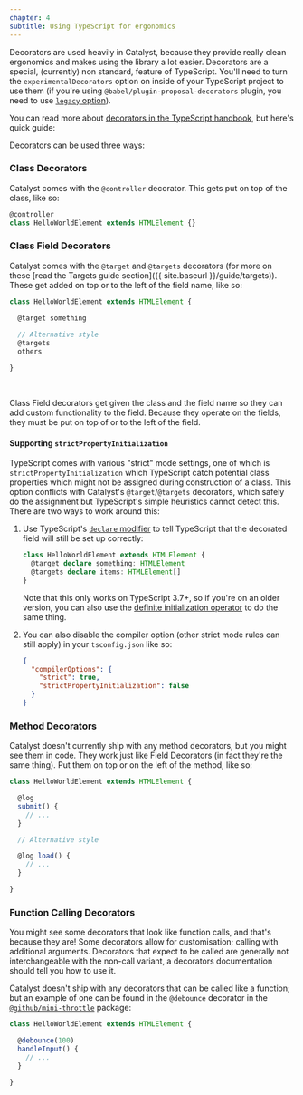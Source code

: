```yaml
---
chapter: 4
subtitle: Using TypeScript for ergonomics
---
```


Decorators are used heavily in Catalyst, because they provide really clean ergonomics and makes using the library a lot easier. Decorators are a special, (currently) non standard, feature of TypeScript. You'll need to turn the `experimentalDecorators` option on inside of your TypeScript project to use them (if you're using `@babel/plugin-proposal-decorators` plugin, you need to use [`legacy` option](https://babeljs.io/docs/en/babel-plugin-proposal-decorators#legacy)).

You can read more about [decorators in the TypeScript handbook](https://www.typescriptlang.org/docs/handbook/decorators.html), but here's quick guide:

Decorators can be used three ways:

### Class Decorators

Catalyst comes with the `@controller` decorator. This gets put on top of the class, like so:

```js
@controller
class HelloWorldElement extends HTMLElement {}
```

### Class Field Decorators

Catalyst comes with the `@target` and `@targets` decorators (for more on these [read the Targets guide section]({{ site.baseurl }}/guide/targets)). These get added on top or to the left of the field name, like so:

```js
class HelloWorldElement extends HTMLElement {

  @target something
  
  // Alternative style
  @targets
  others

}
```
<br>

Class Field decorators get given the class and the field name so they can add custom functionality to the field. Because they operate on the fields, they must be put on top of or to the left of the field.

#### Supporting `strictPropertyInitialization`

TypeScript comes with various "strict" mode settings, one of which is `strictPropertyInitialization` which TypeScript catch potential class properties which might not be assigned during construction of a class. This option conflicts with Catalyst's `@target`/`@targets` decorators, which safely do the assignment but TypeScript's simple heuristics cannot detect this. There are two ways to work around this:

1. Use TypeScript's [`declare` modifier](https://www.typescriptlang.org/docs/handbook/release-notes/typescript-3-7.html#the-usedefineforclassfields-flag-and-the-declare-property-modifier) to tell TypeScript that the decorated field will still be set up correctly:

    ```typescript
    class HelloWorldElement extends HTMLElement {
      @target declare something: HTMLElement
      @targets declare items: HTMLElement[]
    }
    ```
    
    Note that this only works on TypeScript 3.7+, so if you're on an older version, you can also use the [definite initialization operator](https://www.typescriptlang.org/docs/handbook/release-notes/typescript-2-7.html#definite-assignment-assertions) to do the same thing.

2. You can also disable the compiler option (other strict mode rules can still apply) in your `tsconfig.json` like so:

    ```json
    {
      "compilerOptions": {
        "strict": true,
        "strictPropertyInitialization": false
      }
    }
    ```

### Method Decorators

Catalyst doesn't currently ship with any method decorators, but you might see them in code. They work just like Field Decorators (in fact they're the same thing). Put them on top or on the left of the method, like so:


```js
class HelloWorldElement extends HTMLElement {

  @log
  submit() {
    // ...
  }

  // Alternative style

  @log load() {
    // ...
  }

}
```

### Function Calling Decorators

You might see some decorators that look like function calls, and that's because they are! Some decorators allow for customisation; calling with additional arguments. Decorators that expect to be called are generally not interchangeable with the non-call variant, a decorators documentation should tell you how to use it.

Catalyst doesn't ship with any decorators that can be called like a function; but an example of one can be found in the `@debounce` decorator in the [`@github/mini-throttle`](https://github.com/github/mini-throttle) package:

```js
class HelloWorldElement extends HTMLElement {

  @debounce(100)
  handleInput() {
    // ...
  }

}
```
<br>
